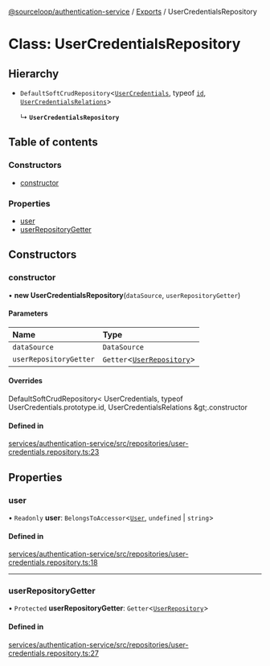 [@sourceloop/authentication-service](../README.md) / [Exports](../modules.md) / UserCredentialsRepository

# Class: UserCredentialsRepository

## Hierarchy

- `DefaultSoftCrudRepository`<[`UserCredentials`](UserCredentials.md), typeof [`id`](UserCredentials.md#id), [`UserCredentialsRelations`](../interfaces/UserCredentialsRelations.md)\>

  ↳ **`UserCredentialsRepository`**

## Table of contents

### Constructors

- [constructor](UserCredentialsRepository.md#constructor)

### Properties

- [user](UserCredentialsRepository.md#user)
- [userRepositoryGetter](UserCredentialsRepository.md#userrepositorygetter)

## Constructors

### constructor

• **new UserCredentialsRepository**(`dataSource`, `userRepositoryGetter`)

#### Parameters

| Name | Type |
| :------ | :------ |
| `dataSource` | `DataSource` |
| `userRepositoryGetter` | `Getter`<[`UserRepository`](UserRepository.md)\> |

#### Overrides

DefaultSoftCrudRepository&lt;
  UserCredentials,
  typeof UserCredentials.prototype.id,
  UserCredentialsRelations
\&gt;.constructor

#### Defined in

[services/authentication-service/src/repositories/user-credentials.repository.ts:23](https://github.com/sourcefuse/loopback4-microservice-catalog/blob/bc2553587/services/authentication-service/src/repositories/user-credentials.repository.ts#L23)

## Properties

### user

• `Readonly` **user**: `BelongsToAccessor`<[`User`](User.md), `undefined` \| `string`\>

#### Defined in

[services/authentication-service/src/repositories/user-credentials.repository.ts:18](https://github.com/sourcefuse/loopback4-microservice-catalog/blob/bc2553587/services/authentication-service/src/repositories/user-credentials.repository.ts#L18)

___

### userRepositoryGetter

• `Protected` **userRepositoryGetter**: `Getter`<[`UserRepository`](UserRepository.md)\>

#### Defined in

[services/authentication-service/src/repositories/user-credentials.repository.ts:27](https://github.com/sourcefuse/loopback4-microservice-catalog/blob/bc2553587/services/authentication-service/src/repositories/user-credentials.repository.ts#L27)
